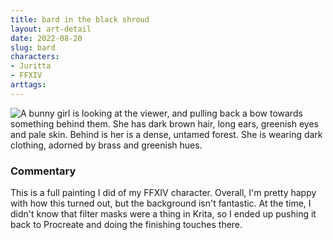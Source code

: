 ```yaml
---
title: bard in the black shroud
layout: art-detail
date: 2022-08-20
slug: bard
characters:
- Juritta
- FFXIV
arttags:
---
```

![
A bunny girl is looking at the viewer, and pulling back a bow towards something behind them. She has dark brown hair, long ears, greenish eyes and pale skin. Behind is her is a dense, untamed forest. She is wearing dark clothing, adorned by brass and greenish hues.
](/art/bard.webp)
### Commentary

This is a full painting I did of my FFXIV character. Overall, I'm pretty happy with how this turned out, but the background isn't fantastic. At the time, I didn't know that filter masks were a thing in Krita, so I ended up pushing it back to Procreate and doing the finishing touches there.

